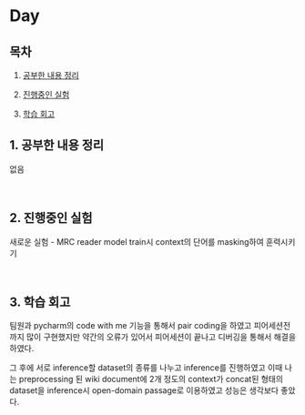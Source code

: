 <!--
구조
*
    *
        * <br>
            &nbsp; - &nbsp; <br>
                &nbsp;&nbsp;&nbsp;&nbsp; ‣ &nbsp; <br>
                    &nbsp;&nbsp;&nbsp;&nbsp;&nbsp;&nbsp;&nbsp;&nbsp; * &nbsp; <br>
-->

# Day 

## 목차 

1. [공부한 내용 정리](#1-공부한-내용-정리)

2. [진행중인 실험](#2-진행중인-실험)

3. [학습 회고](#3-학습-회고)

## 1. 공부한 내용 정리

없음

<br>

## 2. 진행중인 실험

새로운 실험 - MRC reader model train시 context의 단어를 masking하여 훈력시키기

<br>

## 3. 학습 회고

팀원과 pycharm의 code with me 기능을 통해서 pair coding을 하였고 피어세션전까지 많이 구현했지만 약간의 오류가 있어서 피어세션이 끝나고 디버깅을 통해서 해결을 하였다.

그 후에 서로 inference할 dataset의 종류를 나누고 inference를 진행하였고 이때 나는 preprocessing 된 wiki document에 2개 정도의 context가 concat된 형태의 dataset을 inference시 open-domain passage로 이용하였고 성능은 생각보다 좋았다.

<br>